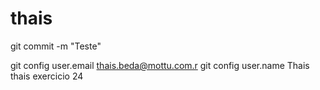 # thais
git commit -m "Teste"

git config user.email thais.beda@mottu.com.r
git config user.name Thais
thais exercicio 24
